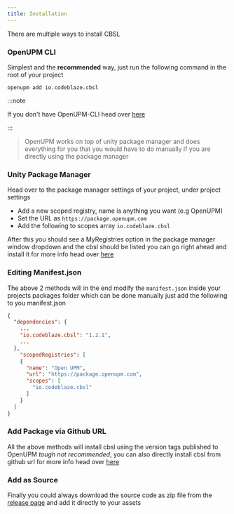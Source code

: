 ```yaml
---
title: Installation
---
```


There are multiple ways to install CBSL

### OpenUPM CLI
Simplest and the **recommended** way, just run the following command in the root of your project
```
openupm add io.codeblaze.cbsl
```
:::note

If you don't have OpenUPM-CLI head over [here](https://openupm.com/docs/getting-started.html)

:::
> OpenUPM works on top of unity package manager and does everything for you
> that you would have to do manually if you are directly using the package manager

### Unity Package Manager
Head over to the package manager settings of your project, under project settings
  - Add a new scoped registry, name is anything you want (e.g OpenUPM)
  - Set the URL as `https://package.openupm.com`
  - Add the following to scopes array `io.codeblaze.cbsl`

After this you should see a MyRegistries option in the package manager window dropdown
and the cbsl should be listed you can go right ahead and install it
for more info head over [here](https://docs.unity3d.com/Manual/upm-ui-install.html)

### Editing Manifest.json
The above 2 methods will in the end modify the `manifest.json` inside your projects packages folder
which can be done manually
just add the following to you manifest.json
```json
{
  "dependencies": {
    ...
    "io.codeblaze.cbsl": "1.2.1",
    ...
  },
    "scopedRegistries": [
    {
      "name": "Open UPM",
      "url": "https://package.openupm.com",
      "scopes": [
        "io.codeblaze.cbsl"
      ]
    }
  ]
}
```

### Add Package via Github URL
All the above methods will install cbsl using the version tags published to OpenUPM
_tough not recommended_, you can also directly install cbsl from github url
for more info head over [here](https://docs.unity3d.com/Manual/upm-ui-giturl.html)

### Add as Source
Finally you could always download the source code as zip file from the [release page](https://github.com/BLaZeKiLL/CBSL/releases) and add it directly to your assets
